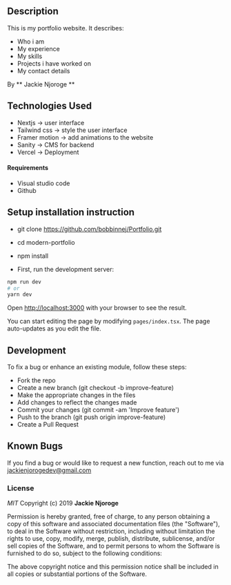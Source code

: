 ## Description

This is my portfolio website. It describes:
- Who i am
- My experience
- My skills
- Projects i have worked on 
- My contact details 

By ** Jackie Njoroge **

## Technologies Used
- Nextjs -> user interface
- Tailwind css -> style the user interface
- Framer motion -> add animations to the website
- Sanity -> CMS for backend
- Vercel -> Deployment

#### Requirements
- Visual studio code
- Github

## Setup  installation instruction

- git clone https://github.com/bobbinnej/Portfolio.git
- cd modern-portfolio
- npm install

- First, run the development server:

```bash
npm run dev
# or
yarn dev
```

Open [http://localhost:3000](http://localhost:3000) with your browser to see the result.

You can start editing the page by modifying `pages/index.tsx`. The page auto-updates as you edit the file.


## Development

To fix a bug or enhance an existing module, follow these steps:
- Fork the repo
- Create a new branch (git checkout -b improve-feature)
- Make the appropriate changes in the files
- Add changes to reflect the changes made
- Commit your changes (git commit -am 'Improve feature')
- Push to the branch (git push origin improve-feature)
- Create a Pull Request


## Known Bugs

If you find a bug or would like to request a new function, reach out to me via jackienjorogedev@gmail.com



### License

*MIT*
Copyright (c) 2019 **Jackie Njoroge**

Permission is hereby granted, free of charge, to any person obtaining a copy of this software and associated documentation files (the "Software"), to deal in the Software without restriction, including without limitation the rights to use, copy, modify, merge, publish, distribute, sublicense, and/or sell copies of the Software, and to permit persons to whom the Software is furnished to do so, subject to the following conditions:

The above copyright notice and this permission notice shall be included in all copies or substantial portions of the Software.

